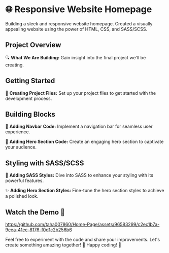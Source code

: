 # 🌐 Responsive Website Homepage

Building a sleek and responsive website homepage. Created a visually appealing website using the power of HTML, CSS, and SASS/SCSS.

## Project Overview

🔍 **What We Are Building:** Gain insight into the final project we'll be creating.

## Getting Started

🚀 **Creating Project Files:** Set up your project files to get started with the development process.

## Building Blocks

🧱 **Adding Navbar Code:** Implement a navigation bar for seamless user experience.

🚀 **Adding Hero Section Code:** Create an engaging hero section to captivate your audience.

## Styling with SASS/SCSS

🎨 **Adding SASS Styles:** Dive into SASS to enhance your styling with its powerful features.

✨ **Adding Hero Section Styles:** Fine-tune the hero section styles to achieve a polished look.

## Watch the Demo 🎥
https://github.com/taha007860/Home-Page/assets/96583299/c2ec1b7a-9eea-41ec-8176-f0d1c2b256b6

Feel free to experiment with the code and share your improvements. Let's create something amazing together! 🚀 Happy coding! 🎉
